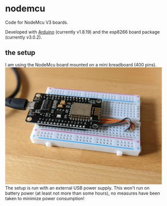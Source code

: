 # nodemcu 
Code for NodeMcu V3 boards.

Developed with [Arduino](https://www.arduino.cc/en/software) (currently v1.8.19) and the esp8266 board package (currently v3.0.2).

## the setup
I am using the NodeMcu board mounted on a mini breadboard (400 pins).
![basic NodeMcu setup](nodemcu-basic-setup.jpg)
The setup is run with an external USB power supply. This won't run on battery power (at least not more than some hours), no measures have been taken to minimize power consumption!
